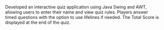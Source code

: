 Developed an interactive quiz application using Java Swing and AWT, allowing users to enter their name and view quiz rules. 
Players answer timed questions with the option to use lifelines if needed. 
The Total Score is displayed at the end of the quiz.

